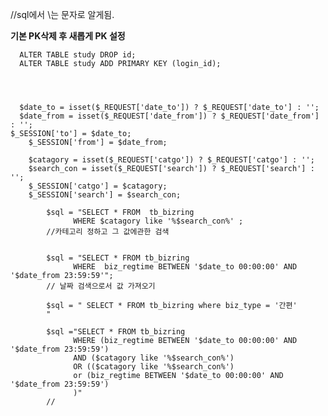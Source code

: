 //sql에서 \는 문자로 알게됨.


      
**기본 PK삭제 후 새롭게 PK 설정**

      ALTER TABLE study DROP id; 
      ALTER TABLE study ADD PRIMARY KEY (login_id);



	
      $date_to = isset($_REQUEST['date_to']) ? $_REQUEST['date_to'] : '';
      $date_from = isset($_REQUEST['date_from']) ? $_REQUEST['date_from'] : '';
	$_SESSION['to'] = $date_to;
        $_SESSION['from'] = $date_from;    

        $catagory = isset($_REQUEST['catgo']) ? $_REQUEST['catgo'] : '';
        $search_con = isset($_REQUEST['search']) ? $_REQUEST['search'] : '';
        $_SESSION['catgo'] = $catagory;
        $_SESSION['search'] = $search_con;

            $sql = "SELECT * FROM  tb_bizring
                  WHERE $catagory like '%$search_con%' ; 
            //카테고리 정하고 그 값에관한 검색


            $sql = "SELECT * FROM tb_bizring
                  WHERE  biz_regtime BETWEEN '$date_to 00:00:00' AND '$date_from 23:59:59'"; 
            // 날짜 검색으로서 값 가져오기

            $sql = " SELECT * FROM tb_bizring where biz_type = '간편' 
            "

            $sql ="SELECT * FROM tb_bizring 
                  WHERE (biz_regtime BETWEEN '$date_to 00:00:00' AND '$date_from 23:59:59')
                  AND ($catagory like '%$search_con%')
                  OR (($catagory like '%$search_con%') 
                  or (biz_regtime BETWEEN '$date_to 00:00:00' AND '$date_from 23:59:59') 
                  )"
            //
